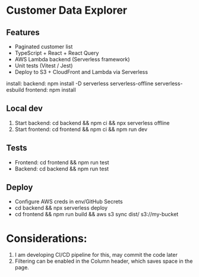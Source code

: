 # Customer Data Explorer

## Features
- Paginated customer list
- TypeScript + React + React Query
- AWS Lambda backend (Serverless framework)
- Unit tests (Vitest / Jest)
- Deploy to S3 + CloudFront and Lambda via Serverless

install:
backend: npm install -D serverless serverless-offline serverless-esbuild
frontend: npm install

## Local dev
1. Start backend: cd backend && npm ci && npx serverless offline
2. Start frontend: cd frontend && npm ci && npm run dev

## Tests
- Frontend: cd frontend && npm run test
- Backend: cd backend && npm run test

## Deploy
- Configure AWS creds in env/GitHub Secrets
- cd backend && npx serverless deploy
- cd frontend && npm run build && aws s3 sync dist/ s3://my-bucket


Considerations:
=================

1. I am developing CI/CD pipeline for this, may commit the code later
2. Filtering can be enabled in the Column header, which saves space in the page. 

